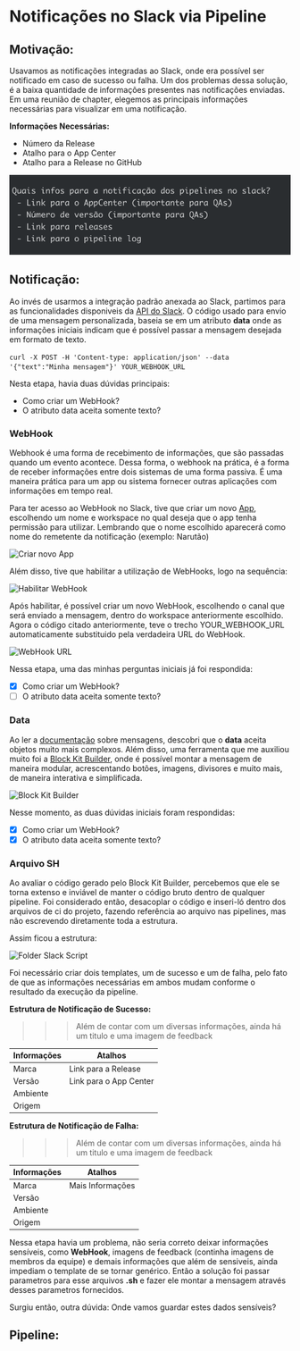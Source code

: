 # Notificações no Slack via Pipeline

## Motivação:
Usavamos as notificações integradas ao Slack, onde era possível ser notificado em caso de sucesso ou falha. Um dos problemas dessa solução, é a baixa quantidade de informações presentes nas notificações enviadas. Em uma reunião de chapter, elegemos as principais informações necessárias para visualizar em uma notificação.

<b> Informações Necessárias: </b>

* Número da Release
* Atalho para o App Center
* Atalho para a Release no GitHub

![Relato Chatper](https://github.com/cristiantariga/tech-talk/blob/main/notificacoes-slack-pipeline/images/relato%20chapter.png?raw=true)

## Notificação:

Ao invés de usarmos a integração padrão anexada ao Slack, partimos para as funcionalidades disponiveis da [API do Slack](https://api.slack.com/web).
O código usado para envio de uma mensagem personalizada, baseia se em um atributo <b>data</b> onde as informações iniciais indicam que é possível passar a mensagem desejada em formato de texto.

```curl -X POST -H 'Content-type: application/json' --data '{"text":"Minha mensagem"}' YOUR_WEBHOOK_URL```

Nesta etapa, havia duas dúvidas principais:
* Como criar um WebHook?
* O atributo data aceita somente texto?

### WebHook

Webhook é uma forma de recebimento de informações, que são passadas quando um evento acontece. Dessa forma, o webhook na prática, é a forma de receber informações entre dois sistemas de uma forma passiva. É uma maneira prática para um app ou sistema fornecer outras aplicações com informações em tempo real.

Para ter acesso ao WebHook no Slack, tive que criar um novo [App](https://api.slack.com/apps?new_app=1), escolhendo um nome e workspace no qual deseja que o app tenha permissão para utilizar. Lembrando que o nome escolhido aparecerá como nome do remetente da notificação (exemplo: Narutão)

![Criar novo App](https://github.com/cristiantariga/tech-talk/blob/main/notificacoes-slack-pipeline/images/criar%20app.png?raw=true)

Além disso, tive que habilitar a utilização de WebHooks, logo na sequência:

![Habilitar WebHook](https://github.com/cristiantariga/tech-talk/blob/main/notificacoes-slack-pipeline/images/ativar%20webhook.png?raw=true)

Após habilitar, é possível criar um novo WebHook, escolhendo o canal que será enviado a mensagem, dentro do workspace anteriormente escolhido.
Agora o código citado anteriormente, teve o trecho YOUR_WEBHOOK_URL automaticamente substituido pela verdadeira URL do WebHook.

![WebHook URL](https://github.com/cristiantariga/tech-talk/blob/main/notificacoes-slack-pipeline/images/url%20do%20webhook.png?raw=true)

Nessa etapa, uma das minhas perguntas iniciais já foi respondida:
- [X] Como criar um WebHook?
- [ ] O atributo data aceita somente texto?

### Data
Ao ler a [documentação](https://api.slack.com/messaging/interactivity#getting_started) sobre mensagens, descobri que o <b>data</b> aceita objetos muito mais complexos.
Além disso, uma ferramenta que me auxiliou muito foi a [Block Kit Builder](), onde é possível montar a mensagem de maneira modular, acrescentando botões, imagens, divisores e muito mais, de maneira interativa e simplificada.

![Block Kit Builder](https://github.com/cristiantariga/tech-talk/blob/main/notificacoes-slack-pipeline/images/block%20kit%20builder.png?raw=true)

Nesse momento, as duas dúvidas iniciais foram respondidas:
- [X] Como criar um WebHook?
- [X] O atributo data aceita somente texto?

### Arquivo SH
Ao avaliar o código gerado pelo Block Kit Builder, percebemos que ele se torna extenso e inviável de manter o código bruto dentro de qualquer pipeline. Foi considerado então, desacoplar o código e inseri-ló dentro dos arquivos de ci do projeto, fazendo referência ao arquivo nas pipelines, mas não escrevendo diretamente toda a estrutura.

Assim ficou a estrutura:

![Folder Slack Script](https://user-images.githubusercontent.com/53791328/156242033-58d247e4-78c9-4483-8565-f4c29b159a03.png)

Foi necessário criar dois templates, um de sucesso e um de falha, pelo fato de que as informações necessárias em ambos mudam conforme o resultado da execução da pipeline.

<b>Estrutura de Notificação de Sucesso:</b>

>>> Além de contar com um diversas informações, ainda há um titulo e uma imagem de feedback

|Informações|Atalhos|
|---|---|
|Marca|Link para a Release|
|Versão|Link para o App Center|
|Ambiente||
|Origem||

<b>Estrutura de Notificação de Falha:</b>

>>> Além de contar com um diversas informações, ainda há um titulo e uma imagem de feedback

|Informações|Atalhos|
|---|---|
|Marca|Mais Informações|
|Versão||
|Ambiente||
|Origem||

Nessa etapa havia um problema, não seria correto deixar informações sensíveis, como <b>WebHook</b>, imagens de feedback (continha imagens de membros da equipe) e demais informações que além de sensiveis, ainda impediam o template de se tornar genérico.
Então a solução foi passar parametros para esse arquivos <b>.sh</b> e fazer ele montar a mensagem através desses parametros fornecidos.

Surgiu então, outra dúvida: Onde vamos guardar estes dados sensíveis?

## Pipeline:


